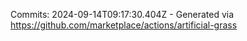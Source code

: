 Commits: 2024-09-14T09:17:30.404Z - Generated via https://github.com/marketplace/actions/artificial-grass
<br>
